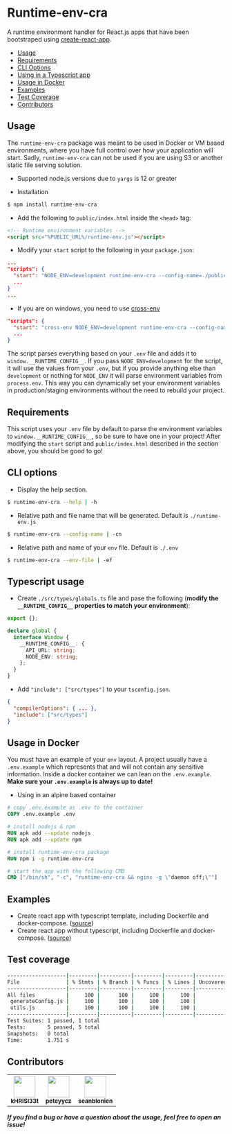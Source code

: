 # Runtime-env-cra

A runtime environment handler for React.js apps that have been bootstraped using [create-react-app](https://github.com/facebook/create-react-app).

- [Usage](#usage)
- [Requirements](#requirements)
- [CLI Options](#cli-options)
- [Using in a Typescript app](#typescript-usage)
- [Usage in Docker](#usage-in-docker)
- [Examples](#examples)
- [Test Coverage](#test-coverage)
- [Contributors](#contributors)

## Usage

The `runtime-env-cra` package was meant to be used in Docker or VM based environments, where you have full control over how your application will start. Sadly, `runtime-env-cra` can not be used if you are using S3 or another static file serving solution.

- Supported node.js versions due to `yargs` is 12 or greater

- Installation

```sh
$ npm install runtime-env-cra
```

- Add the following to `public/index.html` inside the `<head>` tag:

```html
<!-- Runtime environment variables -->
<script src="%PUBLIC_URL%/runtime-env.js"></script>
```

- Modify your `start` script to the following in your `package.json`:

```json
...
"scripts": {
  "start": "NODE_ENV=development runtime-env-cra --config-name=./public/runtime-env.js && react-scripts start",
  ...
}
...
```

- If you are on windows, you need to use [cross-env](https://github.com/kentcdodds/cross-env)

```json
"scripts": {
  "start": "cross-env NODE_ENV=development runtime-env-cra --config-name=./public/runtime-env.js && react-scripts start",
  ...
}
```

The script parses everything based on your `.env` file and adds it to `window.__RUNTIME_CONFIG__`.
If you pass `NODE_ENV=development` for the script, it will use the values from your `.env`, but if you provide anything else than `development` or nothing for `NODE_ENV` it will parse environment variables from `process.env`. This way you can dynamically set your environment variables in production/staging environments without the need to rebuild your project.

## Requirements

This script uses your `.env` file by default to parse the environment variables to `window.__RUNTIME_CONFIG__`, so be sure to have one in your project! After modifying the `start` script and `public/index.html` described in the section above, you should be good to go!

## CLI options

- Display the help section.

```sh
$ runtime-env-cra --help | -h
```

- Relative path and file name that will be generated. Default is `./runtime-env.js`

```sh
$ runtime-env-cra --config-name | -cn
```

- Relative path and name of your `env` file. Default is `./.env`

```sh
$ runtime-env-cra --env-file | -ef
```

## Typescript usage

- Create `./src/types/globals.ts` file and pase the following (**modify the `__RUNTIME_CONFIG__` properties to match your environment**):

```typescript
export {};

declare global {
  interface Window {
    __RUNTIME_CONFIG__: {
      API_URL: string;
      NODE_ENV: string;
    };
  }
}
```

- Add `"include": ["src/types"]` to your `tsconfig.json`.

```json
{
  "compilerOptions": { ... },
  "include": ["src/types"]
}
```

## Usage in Docker

You must have an example of your `env` layout. A project usually have a `.env.example` which represents that and will not contain any sensitive information.
Inside a docker container we can lean on the `.env.example`. **Make sure your `.env.example` is always up to date!**

- Using in an alpine based container

```Dockerfile
# copy .env.example as .env to the container
COPY .env.example .env

# install nodejs & npm
RUN apk add --update nodejs
RUN apk add --update npm

# install runtime-env-cra package
RUN npm i -g runtime-env-cra

# start the app with the following CMD
CMD ["/bin/sh", "-c", "runtime-env-cra && nginx -g \"daemon off;\""]
```

## Examples

- Create react app with typescript template, including Dockerfile and docker-compose. ([source](/examples/runtime-env-example-ts))
- Create react app without typescript, including Dockerfile and docker-compose. ([source](/examples/runtime-env-example-js))

## Test coverage

```bash
-------------------|---------|----------|---------|---------|-------------------
File               | % Stmts | % Branch | % Funcs | % Lines | Uncovered Line #s
-------------------|---------|----------|---------|---------|-------------------
All files          |     100 |      100 |     100 |     100 |
 generateConfig.js |     100 |      100 |     100 |     100 |
 utils.js          |     100 |      100 |     100 |     100 |
-------------------|---------|----------|---------|---------|-------------------
Test Suites: 1 passed, 1 total
Tests:       5 passed, 5 total
Snapshots:   0 total
Time:        1.751 s
```

## Contributors

<table>
  <tr>
    <td align="center"><a href="https://github.com/kHRISl33t"><img src="https://avatars.githubusercontent.com/u/30027430?v=4" width="50px;" alt=""/><br /><sub><b>kHRISl33t</b></sub></a><br />
    <td align="center"><a href="https://github.com/peteyycz"><img src="https://avatars1.githubusercontent.com/u/7130689?v=4" width="50px;" alt=""/><br /><sub><b>peteyycz</b></sub></a><br />
    <td align="center"><a href="https://github.com/seanblonien"><img src="https://avatars.githubusercontent.com/u/33133478?v=4" width="50px;" alt=""/><br /><sub><b>seanblonien</b></sub></a><br />
  </tr>
</table>

**_If you find a bug or have a question about the usage, feel free to open an issue!_**
